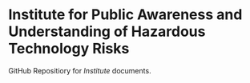 # Institute for Public Awareness and Understanding of Hazardous Technology Risks
GitHub Repositiory for *Institute* documents. 
